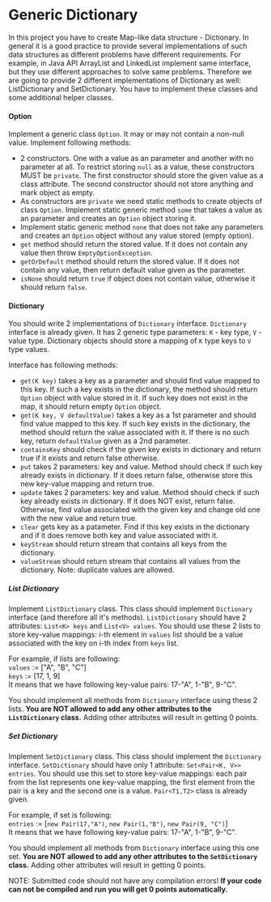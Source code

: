 # Generic Dictionary
<p>In this project you have to create Map-like data structure - Dictionary.
In general it is a good practice to provide several implementations of such
data structures as different problems have different requirements. For example,
in Java API ArrayList and LinkedList implement same interface, but they use
different approaches to solve same problems. Therefore we are going to provide
2 different implementations of Dictionary as well: ListDictionary and SetDictionary.
You have to implement these classes and some additional helper classes.</p>
<h4 id="option">Option</h4>
<p>Implement a generic class <code>Option</code>. It may or may
not contain a non-null value. Implement following
methods:</p>
<ul>
<li>2 constructors. One with a value as an parameter
and another with no parameter at all. To restrict
storing <code>null</code> as a value, these constructors
MUST be <code>private</code>. The first constructor should store
the given value as a class attribute. The second constructor
should not store anything and mark object as empty.</li>
<li>As constructors are <code>private</code> we need static methods
to create objects of class <code>Option</code>. Implement static
generic method <code>some</code> that takes a value as an parameter
and creates an <code>Option</code> object storing it.</li>
<li>Implement static generic method <code>none</code> that does not
take any parameters and creates an <code>Option</code> object
without any value stored (empty option).</li>
<li><code>get</code> method should return the stored value. If it
does not contain any value then throw <code>EmptyOptionException</code>.</li>
<li><code>getOrDefault</code> method should return the stored value. If it
does not contain any value, then return default value given as the parameter.</li>
<li><code>isNone</code> should return <code>true</code> if object does not contain
value, otherwise it should return <code>false</code>.</li>
</ul>
<h4 id="dictionary">Dictionary</h4>
<p>You should write 2 implementations
of <code>Dictionary</code> interface. <code>Dictionary</code> interface
is already given. It has 2 generic type parameters: <code>K</code> - 
key type, <code>V</code> - value type. Dictionary objects should
store a mapping of <code>K</code> type keys to <code>V</code> type values.</p>
<p>Interface has following methods:</p>
<ul>
<li><code>get(K key)</code> takes a key as a parameter and should
find value mapped to this key. If such a key exists
in the dictionary, the method should return <code>Option</code> 
object with value stored in it. If such key does
not exist in the map, it should return empty <code>Option</code>
object.</li>
<li><code>get(K key, V defaultValue)</code> takes a key as a 1st parameter and should
find value mapped to this key. If such key exists
in the dictionary, the method should return the value associated
with it. If there is no such key, return <code>defaultValue</code>
given as a 2nd parameter.</li>
<li><code>containsKey</code> should check if the given key exists in
dictionary and return true if it exists and return false otherwise.</li>
<li><code>put</code> takes 2 parameters: key and value. Method should check if
such key already exists in dictionary. If it does return false,
otherwise store this new key-value mapping and return true.</li>
<li><code>update</code> takes 2 parameters: key and value. Method should check if
such key already exists in dictionary. If it does NOT exist, return false.
Otherwise, find value associated with the given key and change
old one with the new value and return true.</li>
<li><code>clear</code> gets key as a patameter. Find if this key exists
in the dictionary and if it does remove both key and value
associated with it.</li>
<li><code>keyStream</code> should return stream that contains all keys from
the dictionary.</li>
<li><code>valueStream</code> should return stream that contains all values from
the dictionary. Note: duplicate values are allowed.</li>
</ul>
<h5 id="listdictionary">List Dictionary</h5>
<p>Implement <code>ListDictionary</code> class. This class should
implement <code>Dictionary</code> interface (and therefore all it's methods).
<code>ListDictionary</code> should have 2 attributes: <code>List&lt;K&gt; keys</code> and <code>List&lt;V&gt; values</code>.
You should use these 2 lists to store key-value mappings: i-th element
in <code>values</code> list should be a value associated with the key on i-th index
from <code>keys</code> list.</p>
<p>For example, if lists are following: <br>
<code>values</code> := ["A", "B", "C"] <br>
<code>keys</code> := [17, 1, 9] <br>
It means that we have following key-value pairs: 17-"A", 1-"B", 9-"C".</p>
<p>You should implement all methods from <code>Dictionary</code>
interface using these 2 lists. <strong>You are NOT allowed to
add any other attributes to the <code>ListDictionary</code> class.</strong>
Adding other attributes will result in getting 0 points.</p>
<h5 id="setdictionary">Set Dictionary</h5>
<p>Implement <code>SetDictionary</code> class. This class should
implement the <code>Dictionary</code> interface.
<code>SetDictionary</code> should have only 1 attribute: <code>Set&lt;Pair&lt;K, V&gt;&gt; entries</code>.
You should use this set to store key-value mappings: each pair from the list
represents one key-value mapping, the first element from the pair is a key and the second
one is a value. <code>Pair&lt;T1,T2&gt;</code> class is already given.</p>
<p>For example, if set is following: <br>
<code>entries</code> := [<code>new Pair(17,"A")</code>, <code>new Pair(1,"B")</code>, <code>new Pair(9, "C")</code>] <br>
It means that we have following key-value pairs: 17-"A", 1-"B", 9-"C".</p>
<p>You should implement all methods from <code>Dictionary</code>
interface using this one set. <strong>You are NOT allowed to
add any other attributes to the <code>SetDictionary</code> class.</strong>
Adding other attributes will result in getting 0 points.</p>
<p>NOTE: Submitted code should not have any compilation errors!
<strong>If your code can not be compiled and run you will get 0 points
automatically.</strong></p></div>
</div><!---->
<!---->
</jhi-programming-exercise-instructions><!---->
